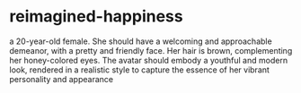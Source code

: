 # reimagined-happiness
a 20-year-old female. She should have a welcoming and approachable demeanor, with a pretty and friendly face. Her hair is brown, complementing her honey-colored eyes. The avatar should embody a youthful and modern look, rendered in a realistic style to capture the essence of her vibrant personality and appearance
